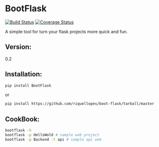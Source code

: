 BootFlask
=========
[![Build Status](https://travis-ci.org/riquellopes/boot-flask.svg?branch=master)](https://travis-ci.org/riquellopes/boot-flask)
[![Coverage Status](https://coveralls.io/repos/github/riquellopes/boot-flask/badge.svg)](https://coveralls.io/github/riquellopes/boot-flask)

A simple tool for turn your flask projects more quick and fun. 

Version:
----

0.2


Installation:
--------------

```sh
pip install BootFlask
```

or

```sh
pip install https://github.com/riquellopes/boot-flask/tarball/master
```

CookBook:
-------------
```sh
bootflask -h
bootflask -p HelloWold # sample web project
bootflask -p Backend -t api # sample api web
```
